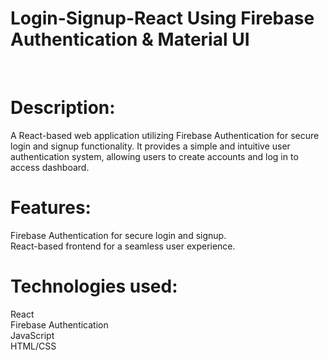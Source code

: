 # Login-Signup-React Using Firebase Authentication & Material UI
<br/>

# Description:
A React-based web application utilizing Firebase Authentication for secure login and signup functionality. It provides a simple and intuitive user authentication system, allowing users to create accounts and log in to access dashboard.
<br/>

# Features:
Firebase Authentication for secure login and signup. <br/>
React-based frontend for a seamless user experience. <br/>

# Technologies used:
React <br/>
Firebase Authentication <br/>
JavaScript <br/>
HTML/CSS <br/>
